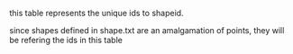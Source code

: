 this table represents the unique ids to shapeid.

since shapes defined in shape.txt are an amalgamation of points, they
will be refering the ids in this table
